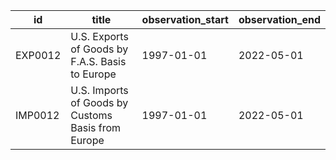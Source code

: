 | id      | title                                              | observation_start   | observation_end   |
|---------|----------------------------------------------------|---------------------|-------------------|
| EXP0012 | U.S. Exports of Goods by F.A.S. Basis to Europe    | 1997-01-01          | 2022-05-01        |
| IMP0012 | U.S. Imports of Goods by Customs Basis from Europe | 1997-01-01          | 2022-05-01        |